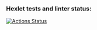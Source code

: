 ### Hexlet tests and linter status:
[![Actions Status](https://github.com/Cherrystone82/qa-engineer-project-85/actions/workflows/hexlet-check.yml/badge.svg)](https://github.com/Cherrystone82/qa-engineer-project-85/actions)